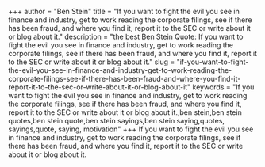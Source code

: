 +++
author = "Ben Stein"
title = "If you want to fight the evil you see in finance and industry, get to work reading the corporate filings, see if there has been fraud, and where you find it, report it to the SEC or write about it or blog about it."
description = "the best Ben Stein Quote: If you want to fight the evil you see in finance and industry, get to work reading the corporate filings, see if there has been fraud, and where you find it, report it to the SEC or write about it or blog about it."
slug = "if-you-want-to-fight-the-evil-you-see-in-finance-and-industry-get-to-work-reading-the-corporate-filings-see-if-there-has-been-fraud-and-where-you-find-it-report-it-to-the-sec-or-write-about-it-or-blog-about-it"
keywords = "If you want to fight the evil you see in finance and industry, get to work reading the corporate filings, see if there has been fraud, and where you find it, report it to the SEC or write about it or blog about it.,ben stein,ben stein quotes,ben stein quote,ben stein sayings,ben stein saying,quotes, sayings,quote, saying, motivation"
+++
If you want to fight the evil you see in finance and industry, get to work reading the corporate filings, see if there has been fraud, and where you find it, report it to the SEC or write about it or blog about it.
